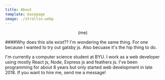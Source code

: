 ```yaml
---
title: About
template: basepage
image: ./strollin.webp
---
```

<p style="text-align: center;">(me)</p>

####Why does this site exist??
I'm wondering the same thing. For one because I wanted to try out gatsby js. Also becuase it's the hip thing to do.

I'm currently a computer science student at BYU. I work as a web developer using mostly React js, Node, Express js and feathers js. I've been programming for about 8 years but only started web development in late 2018. If you want to hire me, send me a message!
